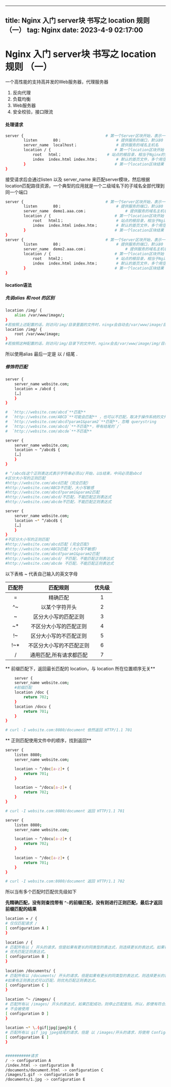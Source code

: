 
---
title: Nginx 入门 server块 书写之 location 规则 （一）
tag: Nginx
date: 2023-4-9 02:17:00
---



#  Nginx 入门 server块 书写之 location 规则 （一）

一个高性能的支持高并发的Web服务器，代理服务器

1.  反向代理
2.  负载均衡
3.  Web服务器
4.  安全校验，接口限流

#### 处理请求

```bash
server {            						# 第一个Server区块开始，表示一个独立的虚拟主机站点
        listen       80；      					# 提供服务的端口，默认80
        server_name  localhost；       			# 提供服务的域名主机名
        location / {            				# 第一个location区块开始
            root   html；       				# 站点的根目录，相当于Nginx的安装目录
            index  index.html index.htm；      	# 默认的首页文件，多个用空格分开
        }          								# 第一个location区块结果
}
```

接受请求后会通过listen 以及 server\_name 来匹配server模块，然后根据location匹配路径资源，一个典型的应用就是一个二级域名下的子域名全部代理到同一个端口

```bash
server {            						# 第一个Server区块开始，表示一个独立的虚拟主机站点
        listen       80；      					# 提供服务的端口，默认80
        server_name  demo1.aaa.com；       			# 提供服务的域名主机名
        location / {            				# 第一个location区块开始
            root   html1；       				# 站点的根目录，相当于Nginx的安装目录
            index  index.html index.htm；      	# 默认的首页文件，多个用空格分开
        }          								# 第一个location区块结果
}
server {            						# 第一个Server区块开始，表示一个独立的虚拟主机站点
        listen       80；      					# 提供服务的端口，默认80
        server_name  demo2.aaa.com；       			# 提供服务的域名主机名
        location / {            				# 第一个location区块开始
            root   html2；       				# 站点的根目录，相当于Nginx的安装目录
            index  index.html index.htm；      	# 默认的首页文件，多个用空格分开
        }          								# 第一个location区块结果
}
```

#### location语法

##### 先说alias 和 root 的区别

```bash
location /img/ {
	alias /var/www/image/;
}
#若按照上述配置的话，则访问/img/目录里面的文件时，ningx会自动去/var/www/image/目录找文件
location /img/ {
	root /var/www/image;
}
#若按照这种配置的话，则访问/img/目录下的文件时，nginx会去/var/www/image/img/目录下找文件
```

所以使用alias 最后一定是 以 / 结尾 .

##### 修饰符匹配

```bash
server {
    server_name website.com;
    location = /abcd {
    […]
    }
}

#  `http://website.com/abcd`**匹配**
#  `http://website.com/ABCD`**可能会匹配** ，也可以不匹配，取决于操作系统的文件系统是否大小写敏感（case-sensitive）。ps: Mac 默认是大小写不敏感的
#  `http://website.com/abcd?param1&param2`**匹配**，忽略 querystring
#  `http://website.com/abcd/`**不匹配**，带有结尾的`/`
#  `http://website.com/abcde`**不匹配**
```

```bash
server {
    server_name website.com;
    location ~ ^/abcd$ {
    […]
    }
}

# ^/abcd$这个正则表达式表示字符串必须以/开始，以$结束，中间必须是abcd
#区分大小写的正则匹配
#http://website.com/abcd匹配（完全匹配）
#http://website.com/ABCD不匹配，大小写敏感
#http://website.com/abcd?param1&param2匹配
#http://website.com/abcd/不匹配，不能匹配正则表达式
#http://website.com/abcde不匹配，不能匹配正则表达式
```

```bash
server {
    server_name website.com;
    location ~* ^/abcd$ {
    […]
    }
}
#不区分大小写的正则匹配
#http://website.com/abcd匹配 (完全匹配)
#http://website.com/ABCD匹配 (大小写不敏感)
#http://website.com/abcd?param1&param2匹配
#http://website.com/abcd/ 不匹配，不能匹配正则表达式
#http://website.com/abcde 不匹配，不能匹配正则表达式
```

&#x20;以下表格   \~ 代表自己输入的英文字母

|  匹配符  |     匹配规则     | 优先级 |
| :---: | :----------: | :-: |
|   =   |     精确匹配     |  1  |
|  ^\~  |    以某个字符开头   |  2  |
|   \~  |  区分大小写的匹配正则  |  3  |
|  \~\* |  不区分大小写的匹配正则 |  4  |
|  !\~  |  区分大小写的不匹配正则 |  5  |
| !\~\* | 不区分大小写的不匹配正则 |  6  |
|   /   | 通用匹配,所有请求都匹配 |  7  |

**	前缀匹配下，返回最长匹配的 location，与 location 所在位置顺序无关**



```bash
	server {
    server_name website.com;
	#前缀匹配
    location /doc {
        return 702;
    }
    location /docu {
        return 701;
    }
}

# curl -I website.com:8080/document 依然返回 HTTP/1.1 701
```



**	正则匹配使用文件中的顺序，找到返回**

```bash
server {
	listen 8080;
	server_name website.com;

    location ~ ^/doc[a-z]+ {
        return 701;
    }

    location ~ ^/docu[a-z]+ {
        return 702;
    }
}

# curl -I website.com:8080/document 返回 HTTP/1.1 701

server {
	listen 8080;
	server_name website.com;

    location ~ ^/docu[a-z]+ {
        return 702;
    }
    
    location ~ ^/doc[a-z]+ {
        return 701;
    }
}

# curl -I website.com:8080/document 返回 HTTP/1.1 702
```

所以当有多个匹配时匹配优先级如下

**先精确匹配，没有则查找带有 `^~`的前缀匹配，没有则进行正则匹配，最后才返回前缀匹配的结果**

```bash
location = / {
# 仅仅匹配请求 /
[ configuration A ]
}
 
location / {
# 匹配所有以 / 开头的请求。但是如果有更长的同类型的表达式，则选择更长的表达式。如果有正则表达式可以匹配，则
# 优先匹配正则表达式。
[ configuration B ]
}
 
location /documents/ {
# 匹配所有以 /documents/ 开头的请求。但是如果有更长的同类型的表达式，则选择更长的表达式。
#如果有正则表达式可以匹配，则优先匹配正则表达式。
[ configuration C ]
}
 
location ^~ /images/ {
# 匹配所有以 /images/ 开头的表达式，如果匹配成功，则停止匹配查找。所以，即便有符合的正则表达式location，也
# 不会被使用
[ configuration D ]
}
 
location ~* \.(gif|jpg|jpeg)$ {
# 匹配所有以 gif jpg jpeg结尾的请求。但是 以 /images/开头的请求，将使用 Configuration D
[ configuration E ]
}


###########请求
/ -> configuration A
/index.html -> configuration B
/documents/document.html -> configuration C
/images/1.gif -> configuration D
/documents/1.jpg -> configuration E

```

